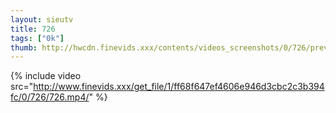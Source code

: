 ```yaml
--- 
layout: sieutv
title: 726
tags: ["0k"]
thumb: http://hwcdn.finevids.xxx/contents/videos_screenshots/0/726/preview.mp4.jpg
---
```

{% include video src="http://www.finevids.xxx/get_file/1/ff68f647ef4606e946d3cbc2c3b394fc/0/726/726.mp4/" %} 
